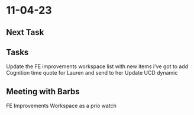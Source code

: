 # 11-04-23

## Next Task

## Tasks
Update the FE improvements workspace list with new items i've got to add
Cognition time quote for Lauren and send to her
Update UCD dynamic


## Meeting with Barbs

FE Improvements Workspace as a prio watch


